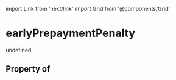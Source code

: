 import Link from 'next/link'
import Grid from '@components/Grid'

# earlyPrepaymentPenalty

undefined

## Property of



